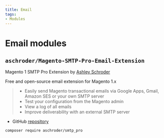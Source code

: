 ```yaml
---
title: Email
tags:
- Modules
---
```


# Email modules

## `aschroder/Magento-SMTP-Pro-Email-Extension`
Magento 1 SMTP Pro Extension by [Ashley Schroder](https://www.aschroder.com)

Free and open-source email extension for Magento 1.x

>  * Easily send Magento transactional emails via Google Apps, Gmail, Amazon SES or your own SMTP server
>  * Test your configuration from the Magento admin
>  * View a log of all emails
>  * Improve deliverability with an external SMTP server


- GitHub [repository](https://github.com/aschroder/Magento-SMTP-Pro-Email-Extension)

```bash
composer require aschroder/smtp_pro
```
